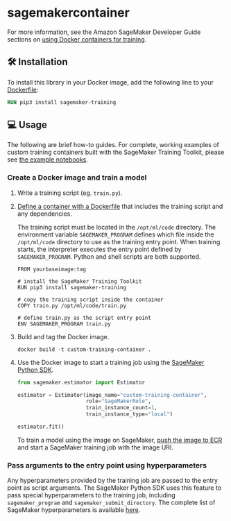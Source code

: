 # sagemakercontainer


For more information, see the Amazon SageMaker Developer Guide sections on [using Docker containers for training](https://docs.aws.amazon.com/sagemaker/latest/dg/your-algorithms.html).

## :hammer_and_wrench: Installation

To install this library in your Docker image, add the following line to your [Dockerfile](https://docs.docker.com/engine/reference/builder/):

``` dockerfile
RUN pip3 install sagemaker-training
```

## :computer: Usage

The following are brief how-to guides.
For complete, working examples of custom training containers built with the SageMaker Training Toolkit, please see [the example notebooks](https://github.com/awslabs/amazon-sagemaker-examples/tree/master/advanced_functionality/custom-training-containers).

### Create a Docker image and train a model

1. Write a training script (eg. `train.py`).

2. [Define a container with a Dockerfile](https://docs.docker.com/get-started/part2/#define-a-container-with-dockerfile) that includes the training script and any dependencies.

    The training script must be located in the `/opt/ml/code` directory.
    The environment variable `SAGEMAKER_PROGRAM` defines which file inside the `/opt/ml/code` directory to use as the training entry point.
    When training starts, the interpreter executes the entry point defined by `SAGEMAKER_PROGRAM`.
    Python and shell scripts are both supported.
    
    ``` docker
    FROM yourbaseimage:tag
  
    # install the SageMaker Training Toolkit 
    RUN pip3 install sagemaker-training

    # copy the training script inside the container
    COPY train.py /opt/ml/code/train.py

    # define train.py as the script entry point
    ENV SAGEMAKER_PROGRAM train.py
    ```

3. Build and tag the Docker image.

    ``` shell
    docker build -t custom-training-container .
    ```

4. Use the Docker image to start a training job using the [SageMaker Python SDK](https://github.com/aws/sagemaker-python-sdk).

    ``` python
    from sagemaker.estimator import Estimator

    estimator = Estimator(image_name="custom-training-container",
                          role="SageMakerRole",
                          train_instance_count=1,
                          train_instance_type="local")

    estimator.fit()
    ```
    
    To train a model using the image on SageMaker, [push the image to ECR](https://docs.aws.amazon.com/AmazonECR/latest/userguide/docker-push-ecr-image.html) and start a SageMaker training job with the image URI.
    

### Pass arguments to the entry point using hyperparameters

Any hyperparameters provided by the training job are passed to the entry point as script arguments.
The SageMaker Python SDK uses this feature to pass special hyperparameters to the training job, including `sagemaker_program` and `sagemaker_submit_directory`.
The complete list of SageMaker hyperparameters is available [here](https://github.com/aws/sagemaker-training-toolkit/blob/master/src/sagemaker_training/params.py).
